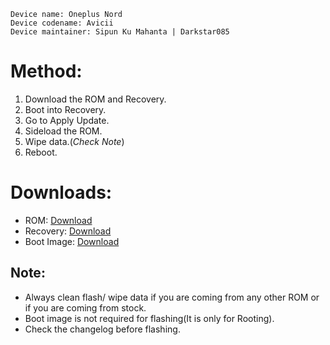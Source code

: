 ```
Device name: Oneplus Nord
Device codename: Avicii
Device maintainer: Sipun Ku Mahanta | Darkstar085
```

# Method:

1. Download the ROM and Recovery.
2. Boot into Recovery.
3. Go to Apply Update.
4. Sideload the ROM.
5. Wipe data.(*Check Note*)
6. Reboot.

# Downloads:

* ROM: [Download](https://www.pling.com/p/1908484)
* Recovery: [Download](https://www.pling.com/p/1908484)
* Boot Image: [Download](https://www.pling.com/p/1908484)

## Note:

* Always clean flash/ wipe data if you are coming from any other ROM or if you are coming from stock.
* Boot image is not required for flashing(It is only for Rooting).
* Check the changelog before flashing.
